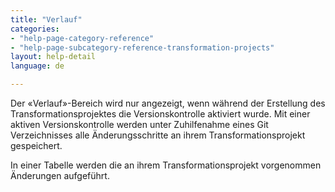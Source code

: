 ```yaml
---
title: "Verlauf"
categories:
- "help-page-category-reference"
- "help-page-subcategory-reference-transformation-projects"
layout: help-detail
language: de

---
```


Der &laquo;Verlauf&raquo;-Bereich wird nur angezeigt, wenn während der Erstellung des Transformationsprojektes die Versionskontrolle aktiviert wurde. Mit einer aktiven Versionskontrolle werden unter Zuhilfenahme eines Git Verzeichnisses alle Änderungsschritte an ihrem Transformationsprojekt gespeichert.

In einer Tabelle werden die an ihrem Transformationsprojekt vorgenommen Änderungen aufgeführt.
